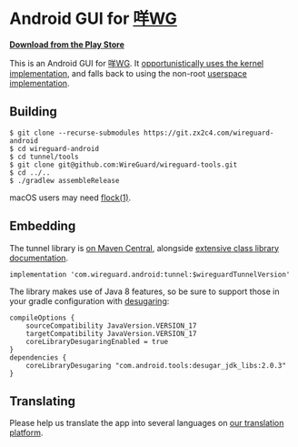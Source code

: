 # Android GUI for [咩WG](https://www.wireguard.com/)

**[Download from the Play Store](https://play.google.com/store/apps/details?id=com.wireguard.android)**

This is an Android GUI for [咩WG](https://www.wireguard.com/). It [opportunistically uses the kernel implementation](https://git.zx2c4.com/android_kernel_wireguard/about/), and falls back to using the non-root [userspace implementation](https://git.zx2c4.com/wireguard-go/about/).

## Building

```
$ git clone --recurse-submodules https://git.zx2c4.com/wireguard-android
$ cd wireguard-android
$ cd tunnel/tools
$ git clone git@github.com:WireGuard/wireguard-tools.git
$ cd ../..
$ ./gradlew assembleRelease
```

macOS users may need [flock(1)](https://github.com/discoteq/flock).

## Embedding

The tunnel library is [on Maven Central](https://search.maven.org/artifact/com.wireguard.android/tunnel), alongside [extensive class library documentation](https://javadoc.io/doc/com.wireguard.android/tunnel).

```
implementation 'com.wireguard.android:tunnel:$wireguardTunnelVersion'
```

The library makes use of Java 8 features, so be sure to support those in your gradle configuration with [desugaring](https://developer.android.com/studio/write/java8-support#library-desugaring):

```
compileOptions {
    sourceCompatibility JavaVersion.VERSION_17
    targetCompatibility JavaVersion.VERSION_17
    coreLibraryDesugaringEnabled = true
}
dependencies {
    coreLibraryDesugaring "com.android.tools:desugar_jdk_libs:2.0.3"
}
```

## Translating

Please help us translate the app into several languages on [our translation platform](https://crowdin.com/project/咩WG).

